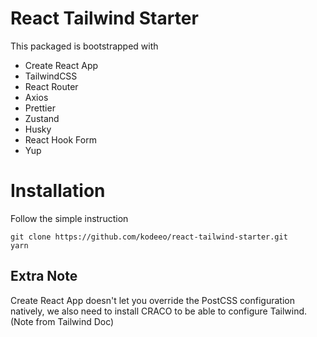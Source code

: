 # React Tailwind Starter
This packaged is bootstrapped with 
 - Create React App
 - TailwindCSS
 - React Router
 - Axios
 - Prettier
 - Zustand
 - Husky
 - React Hook Form
 - Yup

# Installation
Follow the simple instruction
```
git clone https://github.com/kodeeo/react-tailwind-starter.git
yarn
```


## Extra Note
Create React App doesn't let you override the PostCSS configuration natively, we also need to install CRACO to be able to configure Tailwind. (Note from Tailwind Doc)

